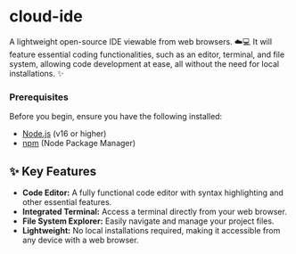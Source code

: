 
# cloud-ide

A lightweight open-source IDE viewable from web browsers. ☁️💻 It will feature essential coding functionalities, such as an editor, terminal, and file system, allowing code development at ease, all without the need for local installations. ✨



### Prerequisites

Before you begin, ensure you have the following installed:

*   [Node.js](https://nodejs.org/) (v16 or higher)
*   [npm](https://www.npmjs.com/) (Node Package Manager)


## ✨ Key Features

*   **Code Editor:** A fully functional code editor with syntax highlighting and other essential features.
*   **Integrated Terminal:** Access a terminal directly from your web browser.
*   **File System Explorer:** Easily navigate and manage your project files.
*   **Lightweight:** No local installations required, making it accessible from any device with a web browser.

